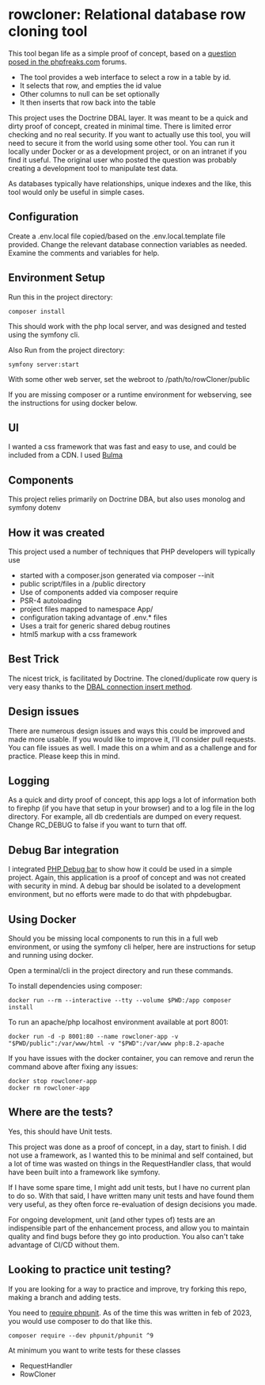 # rowcloner: Relational database row cloning tool #
This tool began life as a simple proof of concept, based on a [question posed in the phpfreaks.com](https://forums.phpfreaks.com/topic/315930-writing-to-m) forums.

- The tool provides a web interface to select a row in a table by id.
- It selects that row, and empties the id value
- Other columns to null can be set optionally
- It then inserts that row back into the table

This project uses the Doctrine DBAL layer.  It was meant to be a quick and dirty proof of concept, created in minimal time.  There is limited error checking and no real security.  If you want to actually use this tool, you will need to secure it from the world using some other tool.  You can run it locally under Docker or as a development project, or on an intranet if you find it useful. The original user who posted the question was probably creating a development tool to manipulate test data.

As databases typically have relationships, unique indexes and the like, this tool would only be useful in simple cases.

## Configuration ##
Create a .env.local file copied/based on the .env.local.template file provided.  Change the relevant database connection variables as needed.  Examine the comments and variables for help.

## Environment Setup ##


Run this in the project directory:
```
composer install
```
This should work with the php local server, and was designed and tested using the symfony cli.

Also Run from the project directory:

```
symfony server:start
```

With some other web server, set the webroot to /path/to/rowCloner/public

If you are missing composer or a runtime environment for webserving, see the instructions for using docker below.

## UI ##
I wanted a css framework that was fast and easy to use, and could be included from a CDN.  I used [Bulma](https://bulma.io/)

## Components ##
This project relies primarily on Doctrine DBA, but also uses monolog and symfony dotenv

## How it was created ##
This project used a number of techniques that PHP developers will typically use
 - started with a composer.json generated via composer --init 
 - public script/files in a /public directory
 - Use of components added via composer require
 - PSR-4 autoloading
 - project files mapped to namespace App/
 - configuration taking advantage of .env.* files
 - Uses a trait for generic shared debug routines
 - html5 markup with a css framework

## Best Trick ##
The nicest trick, is facilitated by Doctrine.  The cloned/duplicate row query is very easy thanks to the [DBAL connection insert method](https://www.doctrine-project.org/projects/doctrine-dbal/en/latest/reference/data-retrieval-and-manipulation.html#insert).

## Design issues ##
There are numerous design issues and ways this could be improved and made more usable.  If you would like to improve it, I'll consider pull requests. You can file issues as well.  I made this on a whim and as a challenge and for practice.  Please keep this in mind.    

## Logging ##
As a quick and dirty proof of concept, this app logs a lot of information both to firephp (if you have that setup in your browser) and to a log file in the log directory.  For example, all db credentials are dumped on every request.  Change RC_DEBUG to false if you want to turn that off.

## Debug Bar integration ##
I integrated [PHP Debug bar](http://phpdebugbar.com/) to show how it could be used in a simple project.  Again, this application is a proof of concept and was not created with security in mind.  A debug bar should be isolated to a development environment, but no efforts were made to do that with phpdebugbar.  

## Using Docker ##
Should you be missing local components to run this in a full web environment, or using the symfony cli helper, here are instructions for setup and running using docker.

Open a terminal/cli in the project directory and run these commands.

To install dependencies using composer:
```
docker run --rm --interactive --tty --volume $PWD:/app composer install
```

To run an apache/php localhost environment available at port 8001:
```
docker run -d -p 8001:80 --name rowcloner-app -v "$PWD/public":/var/www/html -v "$PWD":/var/www php:8.2-apache
```

If you have issues with the docker container, you can remove and rerun the command above after fixing any issues:

```
docker stop rowcloner-app
docker rm rowcloner-app
```

## Where are the tests? ##
Yes, this should have Unit tests.

This project was done as a proof of concept, in a day, start to finish. I did not use a framework, as I wanted this to be minimal and self contained, but a lot of time was wasted on things in the RequestHandler class, that would have been built into a framework like symfony.

If I have some spare time, I might add unit tests, but I have no current plan to do so. With that said, I have written many unit tests and have found them very useful, as they often force re-evaluation of design decisions you made.

For ongoing development, unit (and other types of) tests are an indispensible part of the enhancement process, and allow you to maintain quality and find bugs before they go into production.  You also can't take advantage of CI/CD without them.

## Looking to practice unit testing? ##
If you are looking for a way to practice and improve, try forking this repo, making a branch and adding tests.

You need to [require phpunit](https://phpunit.de/getting-started/phpunit-9.html). As of the time this was written in feb of 2023, you would use composer to do that like this.

```
composer require --dev phpunit/phpunit ^9
```
At minimum you want to write tests for these classes
- RequestHandler
- RowCloner





